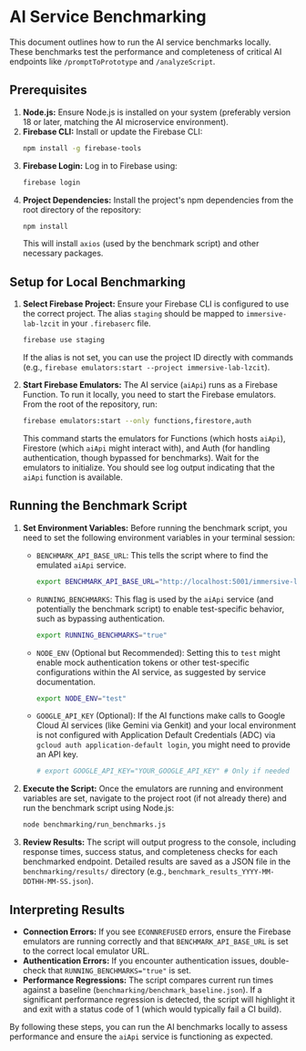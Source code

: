 # AI Service Benchmarking

This document outlines how to run the AI service benchmarks locally. These benchmarks test the performance and completeness of critical AI endpoints like `/promptToPrototype` and `/analyzeScript`.

## Prerequisites

1.  **Node.js:** Ensure Node.js is installed on your system (preferably version 18 or later, matching the AI microservice environment).
2.  **Firebase CLI:** Install or update the Firebase CLI:
    ```bash
    npm install -g firebase-tools
    ```
3.  **Firebase Login:** Log in to Firebase using:
    ```bash
    firebase login
    ```
4.  **Project Dependencies:** Install the project's npm dependencies from the root directory of the repository:
    ```bash
    npm install
    ```
    This will install `axios` (used by the benchmark script) and other necessary packages.

## Setup for Local Benchmarking

1.  **Select Firebase Project:**
    Ensure your Firebase CLI is configured to use the correct project. The alias `staging` should be mapped to `immersive-lab-lzcit` in your `.firebaserc` file.
    ```bash
    firebase use staging
    ```
    If the alias is not set, you can use the project ID directly with commands (e.g., `firebase emulators:start --project immersive-lab-lzcit`).

2.  **Start Firebase Emulators:**
    The AI service (`aiApi`) runs as a Firebase Function. To run it locally, you need to start the Firebase emulators. From the root of the repository, run:
    ```bash
    firebase emulators:start --only functions,firestore,auth
    ```
    This command starts the emulators for Functions (which hosts `aiApi`), Firestore (which `aiApi` might interact with), and Auth (for handling authentication, though bypassed for benchmarks).
    Wait for the emulators to initialize. You should see log output indicating that the `aiApi` function is available.

## Running the Benchmark Script

1.  **Set Environment Variables:**
    Before running the benchmark script, you need to set the following environment variables in your terminal session:

    *   `BENCHMARK_API_BASE_URL`: This tells the script where to find the emulated `aiApi` service.
        ```bash
        export BENCHMARK_API_BASE_URL="http://localhost:5001/immersive-lab-lzcit/us-west1/aiApi"
        ```
    *   `RUNNING_BENCHMARKS`: This flag is used by the `aiApi` service (and potentially the benchmark script) to enable test-specific behavior, such as bypassing authentication.
        ```bash
        export RUNNING_BENCHMARKS="true"
        ```
    *   `NODE_ENV` (Optional but Recommended): Setting this to `test` might enable mock authentication tokens or other test-specific configurations within the AI service, as suggested by service documentation.
        ```bash
        export NODE_ENV="test"
        ```
    *   `GOOGLE_API_KEY` (Optional): If the AI functions make calls to Google Cloud AI services (like Gemini via Genkit) and your local environment is not configured with Application Default Credentials (ADC) via `gcloud auth application-default login`, you might need to provide an API key.
        ```bash
        # export GOOGLE_API_KEY="YOUR_GOOGLE_API_KEY" # Only if needed
        ```

2.  **Execute the Script:**
    Once the emulators are running and environment variables are set, navigate to the project root (if not already there) and run the benchmark script using Node.js:
    ```bash
    node benchmarking/run_benchmarks.js
    ```

3.  **Review Results:**
    The script will output progress to the console, including response times, success status, and completeness checks for each benchmarked endpoint.
    Detailed results are saved as a JSON file in the `benchmarking/results/` directory (e.g., `benchmark_results_YYYY-MM-DDTHH-MM-SS.json`).

## Interpreting Results

*   **Connection Errors:** If you see `ECONNREFUSED` errors, ensure the Firebase emulators are running correctly and that `BENCHMARK_API_BASE_URL` is set to the correct local emulator URL.
*   **Authentication Errors:** If you encounter authentication issues, double-check that `RUNNING_BENCHMARKS="true"` is set.
*   **Performance Regressions:** The script compares current run times against a baseline (`benchmarking/benchmark_baseline.json`). If a significant performance regression is detected, the script will highlight it and exit with a status code of 1 (which would typically fail a CI build).

By following these steps, you can run the AI benchmarks locally to assess performance and ensure the `aiApi` service is functioning as expected.
